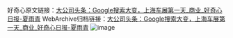 好奇心原文链接：[大公司头条：Google搜索大变，上海车展第一天_商业_好奇心日报-夏雨青](https://www.qdaily.com/articles/8737.html)
WebArchive归档链接：[大公司头条：Google搜索大变，上海车展第一天_商业_好奇心日报-夏雨青](http://web.archive.org/web/20190623153409/https://www.qdaily.com/articles/8737.html)
![image](http://ww3.sinaimg.cn/large/007d5XDpgy1g3vdq9l6jhj30u03t2e81)